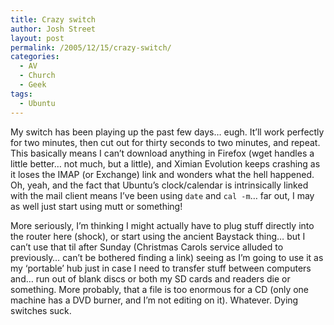 ```yaml
---
title: Crazy switch
author: Josh Street
layout: post
permalink: /2005/12/15/crazy-switch/
categories:
  - AV
  - Church
  - Geek
tags:
  - Ubuntu
---
```

My switch has been playing up the past few days&#8230; eugh. It&#8217;ll work perfectly for two minutes, then cut out for thirty seconds to two minutes, and repeat. This basically means I can&#8217;t download anything in Firefox (wget handles a little better&#8230; not much, but a little), and Ximian Evolution keeps crashing as it loses the IMAP (or Exchange) link and wonders what the hell happened. Oh, yeah, and the fact that Ubuntu&#8217;s clock/calendar is intrinsically linked with the mail client means I&#8217;ve been using `date` and `cal -m`&#8230; far out, I may as well just start using mutt or something!

More seriously, I&#8217;m thinking I might actually have to plug stuff directly into the router here (shock), or start using the ancient Baystack thing&#8230; but I can&#8217;t use that til after Sunday (Christmas Carols service alluded to previously&#8230; can&#8217;t be bothered finding a link) seeing as I&#8217;m going to use it as my &#8216;portable&#8217; hub just in case I need to transfer stuff between computers and&#8230; run out of blank discs or both my SD cards and readers die or something. More probably, that a file is too enormous for a CD (only one machine has a DVD burner, and I&#8217;m not editing on it). Whatever. Dying switches suck.